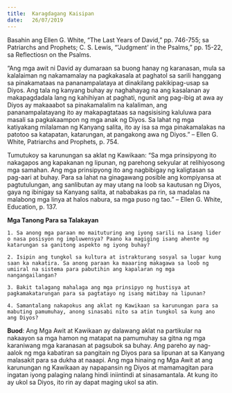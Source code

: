```yaml
---
title:  Karagdagang Kaisipan
date:   26/07/2019
---
```


Basahin ang Ellen G. White, “The Last Years of David,” pp. 746-755; sa Patriarchs and Prophets; C. S. Lewis, “’Judgment’ in the Psalms,” pp. 15-22, sa Reflectiosn on the Psalms.

“Ang mga awit ni David ay dumaraan sa buong hanay ng karanasan, mula sa kalalaiman ng nakamamalay na pagkakasala at paghatol sa sarili hanggang sa pinakamataas na pananampalataya at dinakilang pakikipag-usap sa Diyos. Ang tala ng kanyang buhay ay naghahayag na ang kasalanan ay makapagdadala lang ng kahihiyan at paghati, ngunit ang pag-ibig at awa ay Diyos ay makaaabot sa pinakamalalim na kalaliman, ang pananampalatayang ito ay makapagtataas sa nagsisising kaluluwa para masali sa pagkakaampon ng mga anak ng Diyos. Sa lahat ng mga katiyakang milalaman ng Kanyang salita, ito ay isa sa mga pinakamalakas na patotoo sa katapatan, katarungan, at pangakong awa ng Diyos.” – Ellen G. White, Patriarchs and Prophets, p. 754.

Tumutukoy sa karunungan sa aklat ng Kawikaan: “Sa mga prinsipyong ito nakagapos ang kapakanan ng lipunan, ng parehong sekyular at relihiyosong mga samahan. Ang mga prinsipyong ito ang nagbibigay ng kaligtasan sa pag-aari at buhay. Para sa lahat na ginagawang posible ang kompiyansa at pagtutulungan, ang sanlibutan ay may utang na loob sa kautusan ng Diyos, gaya ng ibinigay sa Kanyang salita, at nababakas pa rin, sa madalas na malabong mga linya at halos nabura, sa mga puso ng tao.” – Ellen G. White, Education, p. 137.

**Mga Tanong Para sa Talakayan**

`1. Sa anong mga paraan mo maituturing ang iyong sarili na isang lider o nasa posisyon ng impluwensya? Paano ka magiging isang ahente ng katarungan sa ganitong aspekto ng iyong buhay?`

`2. Isipin ang tungkol sa kultura at istrakturang sosyal sa lugar kung saan ka nakatira. Sa anong paraan ka maaaring makagawa sa loob ng umiiral na sistema para pabutihin ang kapalaran ng mga nangangailangan?`

`3. Bakit talagang mahalaga ang mga prinsipyo ng hustisya at pagkamakatarungan para sa pagtatayo ng isang matibay na lipunan?`

`4. Samantalang nakapokus ang aklat ng Kawikaan sa karunungan para sa mabuting pamumuhay, anong sinasabi nito sa atin tungkol sa kung ano ang Diyos?`

**Buod**: Ang Mga Awit at Kawikaan ay dalawang aklat na partikular na nakaayon sa mga hamon ng matapat na pamumuhay sa gitna ng mga karaniwang mga karanasan at pagsubok sa buhay. Ang pareho ay nag-aalok ng mga kabatiran sa pangitain ng Diyos para sa lipunan at sa Kanyang malasakit para sa dukha at naaapi. Ang mga hinaing ng Mga Awit at ang karunungan ng Kawikaan ay napapansin ng Diyos at mamamagitan para ingatan iyong palaging nalang hindi iniintindi at sinasamantala. At kung ito ay ukol sa Diyos, ito rin ay dapat maging ukol sa atin.